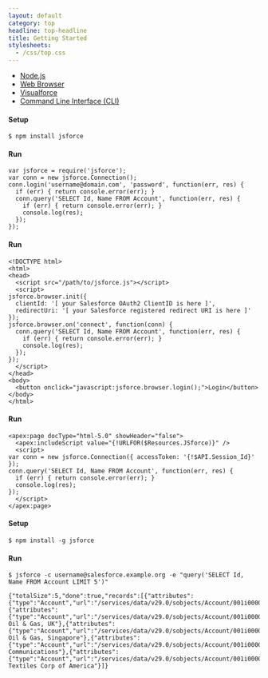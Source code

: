 ```yaml
---
layout: default
category: top
headline: top-headline
title: Getting Started
stylesheets:
  - /css/top.css
---
```


<ul class="nav nav-tabs">
  <li class="active"><a href="#node-js" data-toggle="tab">Node.js</a></li>
  <li><a href="#web-browser-oauth2" data-toggle="tab">Web Browser</a></li>
  <li><a href="#web-browser-vf" data-toggle="tab">Visualforce</a></li>
  <li><a href="#cli" data-toggle="tab">Command Line Interface (CLI)</a></li>
</ul>

<div class="tab-content">

<!-- Node.js -->
<div class="tab-pane active" id="node-js">
<h4>Setup</h4>

<pre><code>$ npm install jsforce
</code></pre>

<h4>Run</h4>

<pre><code class="lang-javascript">var jsforce = require('jsforce');
var conn = new jsforce.Connection();
conn.login('username@domain.com', 'password', function(err, res) {
  if (err) { return console.error(err); }
  conn.query('SELECT Id, Name FROM Account', function(err, res) {
    if (err) { return console.error(err); }
    console.log(res);
  });
});</code></pre>
</div>

<!--- Web Browser -->
<div class="tab-pane" id="web-browser-oauth2">

<h4>Run</h4>

<pre><code class="lang-html">&lt;!DOCTYPE html&gt;
&lt;html&gt;
&lt;head&gt;
  &lt;script src="/path/to/jsforce.js"&gt;&lt;/script&gt;
  &lt;script&gt;
jsforce.browser.init({
  clientId: '[ your Salesforce OAuth2 ClientID is here ]',
  redirectUri: '[ your Salesforce registered redirect URI is here ]'
});
jsforce.browser.on('connect', function(conn) {
  conn.query('SELECT Id, Name FROM Account', function(err, res) {
    if (err) { return console.error(err); }
    console.log(res);
  });
});
  &lt;/script&gt;
&lt;/head&gt;
&lt;body&gt;
  &lt;button onclick="javascript:jsforce.browser.login();"&gt;Login&lt;/button&gt;
&lt;/body&gt;
&lt;/html&gt;
</code></pre>

</div>

<!-- Web Browser (Visualforce) -->
<div class="tab-pane" id="web-browser-vf">

<h4>Run</h4>

<pre><code class="lang-html">&lt;apex:page docType="html-5.0" showHeader="false"&gt;
  &lt;apex:includeScript value="{!URLFOR($Resources.JSforce)}" /&gt;
  &lt;script&gt;
var conn = new jsforce.Connection({ accessToken: '{!$API.Session_Id}' });
conn.query('SELECT Id, Name FROM Account', function(err, res) {
  if (err) { return console.error(err); }
  console.log(res);
});
  &lt;/script&gt;
&lt;/apex:page&gt;
</code></pre>

</div>

<!-- Command Line Interface (CLI) -->
<div class="tab-pane" id="cli">

<h4>Setup</h4>

<pre><code>$ npm install -g jsforce</code></pre>

<h4>Run</h4>

<pre><code>$ jsforce -c username@salesforce.example.org -e "query('SELECT Id, Name FROM Account LIMIT 5')"

{"totalSize":5,"done":true,"records":[{"attributes":{"type":"Account","url":"/services/data/v29.0/sobjects/Account/001i0000009PyDrAAK"},"Id":"001i0000009PyDrAAK","Name":"GenePoint"},{"attributes":{"type":"Account","url":"/services/data/v29.0/sobjects/Account/001i0000009PyDsAAK"},"Id":"001i0000009PyDsAAK","Name":"United Oil & Gas, UK"},{"attributes":{"type":"Account","url":"/services/data/v29.0/sobjects/Account/001i0000009PyDtAAK"},"Id":"001i0000009PyDtAAK","Name":"United Oil & Gas, Singapore"},{"attributes":{"type":"Account","url":"/services/data/v29.0/sobjects/Account/001i0000009PyDuAAK"},"Id":"001i0000009PyDuAAK","Name":"Edge Communications"},{"attributes":{"type":"Account","url":"/services/data/v29.0/sobjects/Account/001i0000009PyDvAAK"},"Id":"001i0000009PyDvAAK","Name":"Burlington Textiles Corp of America"}]}
</code></pre>
</div>

</div><!-- end of tab-content-->
